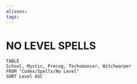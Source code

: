 ```yaml
---
aliases: 
tags: 
---
```

# NO LEVEL SPELLS
``` dataview
TABLE
School, Mystic, Precog, Techomancer, Witchwarper
FROM "Codex/Spells/No Level"
SORT Level ASC
```